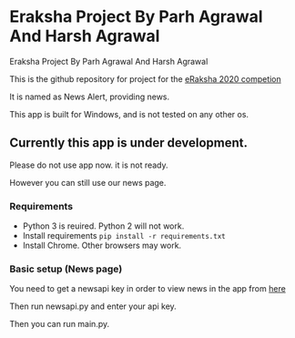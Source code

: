 # Eraksha Project By Parh Agrawal And Harsh Agrawal
Eraksha Project By Parh Agrawal And Harsh Agrawal

This is the github repository for project for the [eRaksha 2020 competion](https://www.eraksha.net/)

It is named as News Alert, providing news.

This app is built for Windows, and is not tested on any other os.

## Currently this app is under development.

Please do not use app now. it is not ready.

However you can still use our news page.

### Requirements

- Python 3 is reuired. Python 2 will not work.
- Install requirements ```pip install -r requirements.txt ```
- Install Chrome. Other browsers may work.

### Basic setup (News page)

You need to get a newsapi key in order to view news in the app from [here](https://newsapi.org/)

Then run newsapi.py and enter your api key.

Then you can run main.py.

